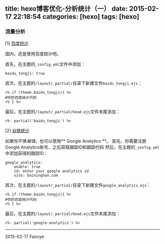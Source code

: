 title: hexo博客优化-分析统计（一）
date: 2015-02-17 22:18:54
categories: [hexo]
tags: [hexo]
---

### 流量分析

[1] [百度统计](http://tongji.baidu.com)

国内，还是使用百度统计吧。

首先，在主题的`_config.yml`文件中添加：
```
baidu_tongji: true
```
其次，在主题的`/layout/_partial/`目录下新建文件`baidu_tongji.ejs`：
```
<% if (theme.baidu_tongji){ %>
#你的百度统计代码
<% } %>
```
最后，在主题的`/layout/_partial/head.ejs`文件末尾添加：
```
<%- partial('baidu_tongji') %>
```

[2] [谷歌统计](http://www.google.com/analytics/)

如果你不惧*被墙*，也可以使用** Google Analytics **。
首先，你需要注册Google Analytics账号，之后获取跟踪ID和跟踪代码
然后，在主题的`_config.yml`中添加获得的跟踪ID：
```
google_analytics:
	enable: true
	id: enter your google analytics id
	site: baininghan.com
```
其次，在主题的`/layout/_partial/`目录下新建文件`google_analytics.ejs`：
```
<% if (theme.baidu_tongji){ %>
#你的百度统计代码
<% } %>
```
最后，在主题的`/layout/_partial/head.ejs`文件末尾添加：
```
<%- partial('google-analytics') %>
```

---
2015-02-17 Fancye